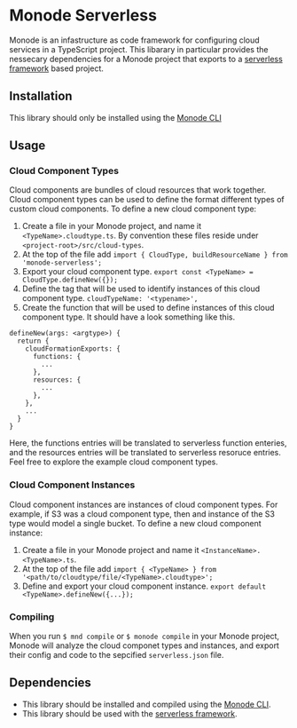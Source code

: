 # Monode Serverless
Monode is an infastructure as code framework for configuring cloud services in a TypeScript project. This libarary in particular provides the nessecary dependencies for a Monode project that exports to a [serverless framework](https://www.serverless.com/) based project.

## Installation
This library should only be installed using the [Monode CLI](https://www.npmjs.com/package/monode-cli)

## Usage
### Cloud Component Types
Cloud components are bundles of cloud resources that work together. Cloud component types can be used to define the format different types of custom cloud components.
To define a new cloud component type:
  1. Create a file in your Monode project, and name it `<TypeName>.cloudtype.ts`. By convention these files reside under `<project-root>/src/cloud-types`.
  2. At the top of the file add `import { CloudType, buildResourceName } from 'monode-serverless';`
  3. Export your cloud component type. `export const <TypeName> = CloudType.defineNew({});`
  4. Define the tag that will be used to identify instances of this cloud component type. `cloudTypeName: '<typename>',`
  5. Create the function that will be used to define instances of this cloud component type. It should have a look something like this.
```
defineNew(args: <argtype>) {
  return {
    cloudFormationExports: {
      functions: {
        ...
      },
      resources: {
        ...
      },
    },
    ...
  }
}
```
Here, the functions entries will be translated to serverless function enteries, and the resources entries will be translated to serverless resoruce entries. Feel free to explore the example cloud component types.

### Cloud Component Instances
Cloud component instances are instances of cloud component types. For example, if S3 was a cloud component type, then and instance of the S3 type would model a single bucket.
To define a new cloud component instance:
  1. Create a file in your Monode project and name it `<InstanceName>.<TypeName>.ts`.
  2. At the top of the file add `import { <TypeName> } from '<path/to/cloudtype/file/<TypeName>.cloudtype>';`
  3. Define and export your cloud component instance. `export default <TypeName>.defineNew({...});`

### Compiling
When you run `$ mnd compile` or `$ monode compile` in your Monode project, Monode will analyze the cloud componet types and instances, and export their config and code to the sepcified `serverless.json` file.

## Dependencies
  - This library should be installed and compiled using the [Monode CLI](https://www.npmjs.com/package/monode-cli).
  - This library should be used with the [serverless framework](https://www.serverless.com/).
